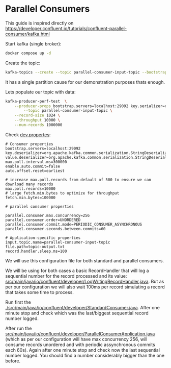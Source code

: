 # Parallel Consumers

This guide is inspired directly on https://developer.confluent.io/tutorials/confluent-parallel-consumer/kafka.html

Start kafka (single broker):

```bash
docker compose up -d
```

Create the topic:

```bash
kafka-topics --create --topic parallel-consumer-input-topic --bootstrap-server broker:29092 --replication-factor 1 --partitions 1
```

It has a single partition cause for our demonstration purposes thats enough.

Lets populate our topic with data:

```bash
kafka-producer-perf-test  \
    --producer-props bootstrap.servers=localhost:29092 key.serializer=org.apache.kafka.common.serialization.StringSerializer value.serializer=org.apache.kafka.common.serialization.StringSerializer\
        --topic parallel-consumer-input-topic \
    --record-size 1024 \
    --throughput 10000 \
    --num-records 1000000
```

Check [dev.propertes](./configuration/dev.properties):

```
# Consumer properties
bootstrap.servers=localhost:29092
key.deserializer=org.apache.kafka.common.serialization.StringDeserializer
value.deserializer=org.apache.kafka.common.serialization.StringDeserializer
max.poll.interval.ms=300000
enable.auto.commit=false
auto.offset.reset=earliest

# increase max.poll.records from default of 500 to ensure we can download many records
max.poll.records=10000
# large fetch.min.bytes to optimize for throughput
fetch.min.bytes=100000

# parallel consumer properties

parallel.consumer.max.concurrency=256
parallel.consumer.order=UNORDERED
parallel.consumer.commit.mode=PERIODIC_CONSUMER_ASYNCHRONOUS
parallel.consumer.seconds.between.commits=60

# Application-specific properties
input.topic.name=parallel-consumer-input-topic
file.path=topic-output.txt
record.handler.sleep.ms=100
```

We will use this configuration file for both standard and parallel consumers.

We will be using for both cases a basic RecordHandler that will log a sequential number for the record processed and its value: [src/main/java/io/confluent/developer/LogWritingRecordHandler.java](src/main/java/io/confluent/developer/LogWritingRecordHandler.java). But as per our configuration we will also wait 100ms per record simulating a record that takes some time to process.

Run first the [./src/main/java/io/confluent/developer/StandardConsumer.java](src/main/java/io/confluent/developer/StandardConsumer.java). After one minute stop and check which was the last/biggest sequential record number logged. 

After run the [src/main/java/io/confluent/developer/ParallelConsumerApplication.java](src/main/java/io/confluent/developer/ParallelConsumerApplication.java) (which as per our configuration will have max concurrency 256, will consume records unordered and with periodic assynchronous commits each 60s). Again after one minute stop and check now the last sequential number logged. You should find a number considerably bigger than the one before.
